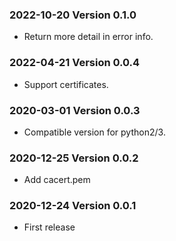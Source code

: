 ### 2022-10-20 Version 0.1.0
* Return more detail in error info.

### 2022-04-21 Version 0.0.4
* Support certificates.

### 2020-03-01 Version 0.0.3
* Compatible version for python2/3.

### 2020-12-25 Version 0.0.2
* Add cacert.pem

### 2020-12-24 Version 0.0.1
* First release